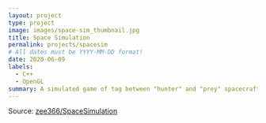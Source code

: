 ```yaml
---
layout: project
type: project
image: images/space-sim_thumbnail.jpg
title: Space Simulation
permalink: projects/spacesim
# All dates must be YYYY-MM-DD format!
date: 2020-06-09
labels:
  - C++
  - OpenGL
summary: A simulated game of tag between "hunter" and "prey" spacecraft.
---
```

Source: <a href="https://github.com/zee366/SpaceSimulation"><i class="large github icon"></i>zee366/SpaceSimulation</a>